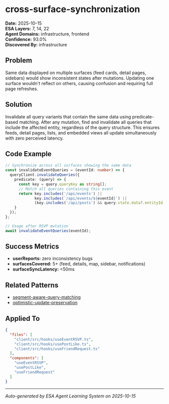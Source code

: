 # cross-surface-synchronization

**Date:** 2025-10-15  
**ESA Layers:** 7, 14, 22  
**Agent Domains:** infrastructure, frontend  
**Confidence:** 93.0%  
**Discovered By:** infrastructure

## Problem

Same data displayed on multiple surfaces (feed cards, detail pages, sidebars) would show inconsistent states after mutations. Updating one surface wouldn't reflect on others, causing confusion and requiring full page refreshes.

## Solution

Invalidate all query variants that contain the same data using predicate-based matching. After any mutation, find and invalidate all queries that include the affected entity, regardless of the query structure. This ensures feeds, detail pages, lists, and embedded views all update simultaneously with zero perceived latency.

## Code Example

```typescript
// Synchronize across all surfaces showing the same data
const invalidateEventQueries = (eventId: number) => {
  queryClient.invalidateQueries({
    predicate: (query) => {
      const key = query.queryKey as string[];
      // Match all queries containing this event
      return key.includes('/api/events') || 
             key.includes(`/api/events/${eventId}`) ||
             (key.includes('/api/posts') && query.state.data?.entityId === eventId);
    }
  });
};

// Usage after RSVP mutation
await invalidateEventQueries(eventId);
```

## Success Metrics

- **userReports:** zero inconsistency bugs
- **surfacesCovered:** 5+ (feed, details, map, sidebar, notifications)
- **surfaceSyncLatency:** <50ms

## Related Patterns

- [segment-aware-query-matching](../learnings/segment-aware-query-matching.md)
- [optimistic-update-preservation](../learnings/optimistic-update-preservation.md)

## Applied To

```json
{
  "files": [
    "client/src/hooks/useEventRSVP.ts",
    "client/src/hooks/usePostLike.ts",
    "client/src/hooks/useFriendRequest.ts"
  ],
  "components": [
    "useEventRSVP",
    "usePostLike",
    "useFriendRequest"
  ]
}
```

---

*Auto-generated by ESA Agent Learning System on 2025-10-15*
